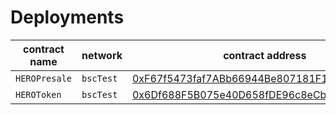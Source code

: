 # Deployments

| contract name | network | contract address | transaction hash |  
| --- | --- | --- |  --- | 
| `HEROPresale` | `bscTest` | [0xF67f5473faf7ABb66944Be807181F153001Be927](https://testnet.bscscan.com/address/0xF67f5473faf7ABb66944Be807181F153001Be927) | [0xf1135c8bb4cbd1037a1e76259e91c9ca11816e90e21b6afe947e5dcaaf782be8](https://testnet.bscscan.com/tx/0xf1135c8bb4cbd1037a1e76259e91c9ca11816e90e21b6afe947e5dcaaf782be8) | 
| `HEROToken` | `bscTest` | [0x6Df688F5B075e40D658fDE96c8eCbDb161A2F2c2](https://testnet.bscscan.com/address/0x6Df688F5B075e40D658fDE96c8eCbDb161A2F2c2) | [0x1c708b0bbcb978bc29ea5a88ef821aef3b7745824eea7b5b5faeddd2db3be589](https://testnet.bscscan.com/tx/0x1c708b0bbcb978bc29ea5a88ef821aef3b7745824eea7b5b5faeddd2db3be589) | 

